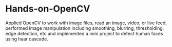 # Hands-on-OpenCV
Applied OpenCV to work with image files, read an image, video, or live feed, performed image manipulation including smoothing, blurring, thresholding, edge detection, etc and implemented a mini project to detect human faces using haar cascade. 
